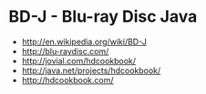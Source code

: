 BD-J - Blu-ray Disc Java
========================

* http://en.wikipedia.org/wiki/BD-J
* http://blu-raydisc.com/
* http://jovial.com/hdcookbook/
* http://java.net/projects/hdcookbook/
* http://hdcookbook.com/
